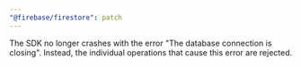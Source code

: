 ```yaml
---
"@firebase/firestore": patch
---
```


The SDK no longer crashes with the error "The database connection is closing". Instead, the individual operations that cause this error are rejected.

